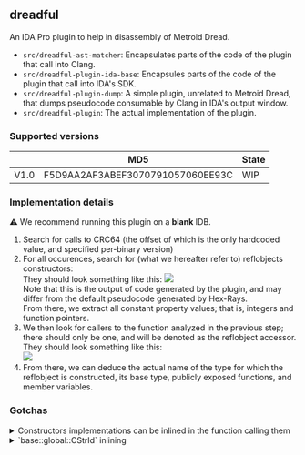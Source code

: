 ## dreadful

An IDA Pro plugin to help in disassembly of Metroid Dread.

* `src/dreadful-ast-matcher`: Encapsulates parts of the code of the plugin that call into Clang.
* `src/dreadful-plugin-ida-base`: Encapsules parts of the code of the plugin that call into IDA's SDK.
* `src/dreadful-plugin-dump`: A simple plugin, unrelated to Metroid Dread, that dumps pseudocode consumable by Clang in IDA's output window.
* `src/dreadful-plugin`: The actual implementation of the plugin.

### Supported versions

|  | MD5 | State |
|---|---|---|
| V1.0 | F5D9AA2AF3ABEF3070791057060EE93C | WIP |

### Implementation details

:warning: We recommend running this plugin on a **blank** IDB.

1. Search for calls to CRC64 (the offset of which is the only hardcoded value, and specified per-binary version)
2. For all occurences, search for (what we hereafter refer to) reflobjects constructors:  
   They should look something like this:
   ![](https://i.imgur.com/EcSjlm4.png)  
   Note that this is the output of code generated by the plugin, and may differ from the default pseudocode generated by Hex-Rays.  
   From there, we extract all constant property values; that is, integers and function pointers.
3. We then look for callers to the function analyzed in the previous step; there should only be one, and will be denoted as the reflobject accessor.
   They should look something like this:  
   ![](https://i.imgur.com/06TdcfU.png)
4. From there, we can deduce the actual name of the type for which the reflobject is constructed, its base type, publicly exposed functions, and member variables.

### Gotchas

<details>
   <summary>Constructors implementations can be inlined in the function calling them</summary>
   
Below is a function where the constructor got inlined into the `GetReflInfo` method, causing all memory writes to be directly in `.bss`. This usually only happens for reflection information pertaining to built-in types.
   
   
```
_QWORD *sub_71000A3A30()
{
  ...

  v0 = __ldar(&qword_7101D02BD8);
  if ( (v0 & 1) == 0 && _cxa_guard_acquire_0(&qword_7101D02BD8) )
  {
    sub_71000003D4(&v7, "unsigned char", 1);
    v2 = CRC64("unsigned char", 0xDuLL);
    qword_7101D02AF8 = (unsigned __int64)&off_71019C5550;
    *(&qword_7101D02AF8 + 1) = (Any)v7;
    if ( qword_7101CEE108 + 16 != v7 )
      ++*(_DWORD *)(v7 + 8);
    *(&qword_7101D02AF8 + 2) = (Any)v2;
    *(&qword_7101D02AF8 + 3) = 1LL;
    qword_7101D02B48 = 0LL;
    qword_7101D02B50 = (unsigned __int64)sub_71000A3C0C;
    dword_7101D02B18 = 0xFFFFFFFF00000000LL;
    qword_7101D02B20 = 0LL;
    qword_7101D02B28 = 0LL;
    qword_7101D02B30 = 0LL;
    qword_7101D02B58 = (unsigned __int64)sub_71000A3C20;
    qword_7101D02B60 = (unsigned __int64)sub_71000A3C28;
    qword_7101D02B38 = 0LL;
    qword_7101D02B40 = 0LL;
    LOBYTE(byte_7101D02B9C) = 1;
    qword_7101D02B68 = (unsigned __int64)nullsub_341;
    qword_7101D02B70 = 0LL;
    qword_7101D02B78 = 0LL;
    qword_7101D02B80 = 0LL;
    LODWORD(dword_7101D02B98) = 10;
    LODWORD(dword_7101D02BA0) = 62;
    qword_7101D02B88 = 0LL;
    qword_7101D02B90 = 0LL;
    v3 = sub_71000836A0();
    qword_7101D02BC8 = 0x3E0000000ALL;
    qword_7101D02BA8 = (Any)v3;
    qword_7101D02BB0 = 0LL;
    qword_7101D02BB8 = 0LL;
    qword_7101D02BC0 = 0LL;
    qword_7101D02BD0 = sub_71000836A0();
    qword_7101D02B20 = (unsigned __int64)sub_71000A3C2C;
    qword_7101D02B28 = (unsigned __int64)sub_71000A3C34;
    qword_7101D02B30 = (unsigned __int64)sub_71000A3C40;
    qword_7101D02B38 = (unsigned __int64)nullsub_207;
    v4 = (Any)qword_7101CEE108;
    qword_7101D02B40 = (unsigned __int64)sub_71000A3C50;
    qword_7101D02B48 = (unsigned __int64)sub_71000A3C64;
    LODWORD(dword_7101D02B18) = (Any)dword_7101D02B18 & 0xFFFFFFFC;
    if ( qword_7101CEE108 )
    {
      v5 = (Any)v7;
      if ( v7 )
      {
        if ( v7 != qword_7101CEE108 + 16 )
        {
          v6 = *(_DWORD *)(v7 + 8) - 1;
          *(_DWORD *)(v7 + 8) = (Any)v6;
          if ( !v6 )
          {
            sub_7100080124(v4, v5);
            v4 = (Any)qword_7101CEE108;
          }
        }
      }
      v7 = (Any)v4 + 16;
    }
    sub_7100000250(sub_710009C914, &qword_7101D02AF8, &off_71019C3000);
    _cxa_guard_release_0(&qword_7101D02BD8);
  }
  return &qword_7101D02AF8;
}
```
   
   This is supported by first looking for the vtable assignment and using that as a base address for all following writes. The byproduct of this is that every parameter is inlined in the call site, meaning we don't need to perform step 3 of our algorithm, and can just move on.
</details>


<details>
   <summary>`base::global::CStrId` inlining</summary>
   
   Much to our dismay (as customary when dealing with compilers), calls to `base::global::CStrId` (which we look for to identify the name of the type for which reflection data is constructed) can get inlined when the construction of said reflection data is called from large functions that construct more than once.
   
   In those situations, we instead look for what is effectively a call into the game's string pool, tasked with pooling the string, which got inlined in the call parameters. However, because Hex-Rays will reuse pseudoregisters across occurences of this code, we only consider calls that are less than 15 lines of code away from the call site of interest (which, realistically, is far more than enough).
   
</details>
